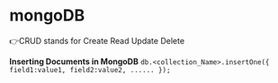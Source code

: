 # mongoDB

👉CRUD stands for Create Read Update Delete

**Inserting Documents in MongoDB**
`db.<collection_Name>.insertOne({
field1:value1,
field2:value2,
......
});`

